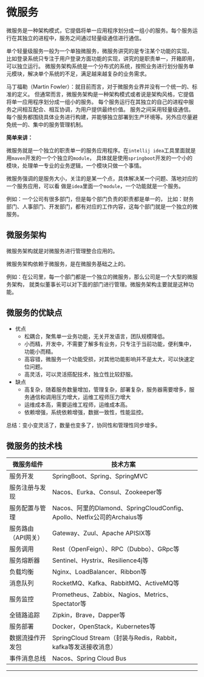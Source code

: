 # 微服务
微服务是一种架构模式，它提倡将单一应用程序划分成一组小的服务。每个服务运行在其独立的进程中，服务之间通过轻量级通信进行通信。

单个轻量级服务一般为一个单独微服务，微服务讲究的是专注某个功能的实现，
比如登录系统只专注于用户登录方面功能的实现，讲究的是职责单一，开箱即用，可以独立运行。
微服务架构系统是一个分布式的系统，按照业务进行划分服务单元模块，解决单个系统的不足，满足越来越复杂的业务需求。

马丁福勒（Martin Fowler）：就目前而言，对于微服务业界并没有一个统一的、标准的定义。
但通常而言，微服务架构是一种架构模式或者说是架构风格，它提倡将单一应用程序划分成一组小的服务。
每个服务运行在其独立的自己的进程中服务之间相互配合、相互协调，为用户提供最终价值。
服务之间采用轻量级通信。每个服务都围绕具体业务进行构建，并能够独立部署到生产环境等。另外应尽量避免统一的、集中的服务管理机制。

**简单来讲：**

微服务就是一个独立的职责单一的服务应用程序。在`intellij idea`工具里面就是用`maven`开发的一个个独立的`module`，
具体就是使用`springboot`开发的一个小的模块，处理单一专业的业务逻辑，一个模块只做一个事情。

微服务强调的是服务大小，关注的是某一个点，具体解决某一个问题、落地对应的一个服务应用，可以看
做是`idea`里面一个`module`，一个功能就是一个服务。

例如：一个公司有很多部门，但是每个部门负责的职责都是单一的，
比如：财务部门、人事部门、开发部门，都有对应的工作内容，这每个部门就是一个独立的微服务。

## 微服务架构
微服务架构就是对微服务进行管理整合应用的。

微服务架构依赖于微服务，是在微服务基础之上的。

例如：在公司里，每一个部门都是一个独立的微服务，那么公司是一个大型的微服务架构，
就类似董事长可以对下面的部门进行管理。微服务架构主要就是这种功能。

## 微服务的优缺点
- 优点
  - 松耦合，聚焦单一业务功能，无关开发语言，团队规模降低。
  - 小而精，开发中，不需要了解多有业务，只专注于当前功能，便利集中，功能小而精。
  - 高容错，微服务一个功能受损，对其他功能影响并不是太大，可以快速定位问题。
  - 高灵活，可以灵活搭配技术，独立性比较舒服。
- 缺点
  - 高复杂，随着服务数量增加，管理复杂，部署复杂，服务器需要增多，服务通信和调用压力增大，运维工程师压力增大
  - 运维成本高，需要运维工程师，运维成本高。
  - 依赖增强，系统依赖增强，数据一致性，性能监控。

总结：变小变灵活了，数量也变多了，协同性和管理性同步增多。

## 微服务的技术栈

| 微服务组件       | 技术方案                                                         |
|-------------|--------------------------------------------------------------|
| 服务开发        | SpringBoot、Spring、SpringMVC                                  |
| 服务注册与发现     | Nacos、Eurka、Consul、Zookeeper等                                |
| 服务配置与管理     | Nacos、阿里的Dlamond、SpringCloudConfig、Apollo、Netfix公司的Archaius等 |
| 服务路由（API网关） | Gateway、Zuul、Apache APISIX等                                  |
| 服务调用        | Rest（OpenFeign）、RPC（Dubbo）、GRpc等                             |
| 服务熔断器       | Sentinel、Hystrix、Resilience4j等                               |
| 负载均衡        | Nginx、LoadBalancer、Ribbon等                                   |
| 消息队列        | RocketMQ、Kafka、RabbitMQ、ActiveMQ等                            |
| 服务监控        | Prometheus、Zabbix、Nagios、Metrics、Spectator等                  |
| 全链路追踪       | Zipkin，Brave，Dapper等                                         |
| 服务部署        | Docker，OpenStack，Kubernetes等                                 |
| 数据流操作开发包    | SpringCloud Stream（封装与Redis，Rabbit，kafka等发送接收消息）             |
| 事件消息总线      | Nacos、Spring Cloud Bus                                       |




----
